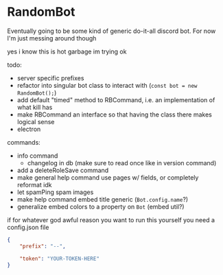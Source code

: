 # RandomBot

Eventually going to be some kind of generic do-it-all discord bot. For now I'm just messing around though



yes i know this is hot garbage
im trying ok

todo:
- server specific prefixes
- refactor into singular bot class to interact with (`const bot = new RandomBot();`)
- add default "timed" method to RBCommand, i.e. an implementation of what kill has
- make RBCommand an interface so that having the class there makes logical sense
- electron

commands:
- info command
	- changelog in db (make sure to read once like in version command)
- add a deleteRoleSave command
- make general help command use pages w/ fields, or completely reformat idk
- let spamPing spam images
- make help command embed title generic (`Bot.config.name`?)
- generalize embed colors to a property on `Bot` (embed util?)





if for whatever god awful reason you want to run this yourself you need a config.json file
```json
{
	"prefix": "--",

	"token": "YOUR-TOKEN-HERE"
}
```
